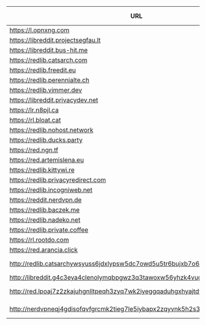 |URL|Network|Version|Location|Behind Cloudflare?|Comment|
|-|-|-|-|-|-|
|https://l.opnxng.com|WWW|v0.31.0|🇸🇬 SG|||
|https://libreddit.projectsegfau.lt|WWW|v0.34.0|🇱🇺 LU|||
|https://libreddit.bus-hit.me|WWW|v0.34.0|🇨🇦 CA|||
|https://redlib.catsarch.com|WWW|v0.34.0|🇺🇸 US|||
|https://redlib.freedit.eu|WWW|v0.34.0|🇺🇸 US|||
|https://redlib.perennialte.ch|WWW|v0.34.0|🇦🇺 AU|✅||
|https://redlib.vimmer.dev|WWW|v0.34.0|🇵🇱 PL|||
|https://libreddit.privacydev.net|WWW|v0.31.0|🇫🇷 FR|||
|https://lr.n8pjl.ca|WWW|v0.31.2|🇨🇦 CA|||
|https://rl.bloat.cat|WWW|v0.34.0|🇷🇴 RO|||
|https://redlib.nohost.network|WWW|v0.34.0|🇲🇽 MX|||
|https://redlib.ducks.party|WWW|v0.34.0|🇳🇱 NL|||
|https://red.ngn.tf|WWW|v0.34.0|🇹🇷 TR|||
|https://red.artemislena.eu|WWW|v0.34.0|🇩🇪 DE||Be crime do gay|
|https://redlib.kittywi.re|WWW|v0.31.0|🇫🇷 FR|||
|https://redlib.privacyredirect.com|WWW|v0.34.0|🇫🇮 FI|||
|https://redlib.incogniweb.net|WWW|v0.34.0|🇺🇸 US|||
|https://reddit.nerdvpn.de|WWW|v0.34.0|🇺🇦 UA||SFW only|
|https://redlib.baczek.me|WWW|v0.31.0|🇵🇱 PL|||
|https://redlib.nadeko.net|WWW|v0.34.0|🇨🇱 CL||I don't like reddit.|
|https://redlib.private.coffee|WWW|v0.34.0|🇦🇹 AT|||
|https://rl.rootdo.com|WWW|v0.34.0|🇩🇪 DE|||
|https://red.arancia.click|WWW|v0.34.0|🇺🇸 US|||
|http://redlib.catsarchywsyuss6jdxlypsw5dc7owd5u5tr6bujxb7o6xw2hipqehyd.onion|Tor|v0.34.0|🇺🇸 US||Onion of redlib.catsarch.com|
|http://libreddit.g4c3eya4clenolymqbpgwz3q3tawoxw56yhzk4vugqrl6dtu3ejvhjid.onion|Tor|v0.31.0|🇫🇷 FR|||
|http://red.lpoaj7z2zkajuhgnlltpeqh3zyq7wk2iyeggqaduhgxhyajtdt2j7wad.onion|Tor|v0.35.0|🇩🇪 DE||Onion of red.artemislena.eu|
|http://nerdvpneqj4gdisofqvfgrcmk2tieg7le5iybapx2zqyvnk5h2s3uaid.onion|Tor|v0.34.0|🇺🇦 UA||Onion of reddit.nerdvpn.de|
